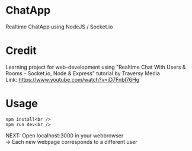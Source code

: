 # ChatApp
Realtime ChatApp using NodeJS / Socket.io

# Credit
Learning project for web-development using "Realtime Chat With Users & Rooms - Socket.io, Node & Express" tutorial by Traversy Media <br />
Link: https://www.youtube.com/watch?v=jD7FnbI76Hg

# Usage
```
npm install<br />
npm run dev<br />
```
NEXT: Open localhost:3000 in your webbrowser <br />
    -> Each new webpage corresponds to a different user 

